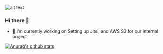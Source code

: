 ![alt text](https://user-images.githubusercontent.com/25456343/89985445-657cfe80-dc7b-11ea-9842-c6f4844c6696.png)
### Hi there 👋



- 🔭 I’m currently working on Setting up Jitsi, and AWS S3 for our internal project

[![Anurag's github stats](https://github-readme-stats.vercel.app/api?username=kianaditya&count_private=true&show_icons=true)](https://github.com/anuraghazra/github-readme-stats)
